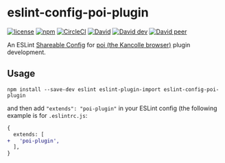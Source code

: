 # eslint-config-poi-plugin

[![license](https://img.shields.io/npm/l/eslint-config-poi-plugin.svg)](https://github.com/poooi/eslint-config-poi-plugin/blob/master/LICENSE)
[![npm](https://img.shields.io/npm/v/eslint-config-poi-plugin.svg)](https://www.npmjs.com/package/eslint-config-poi-plugin)
[![CircleCI](https://img.shields.io/circleci/project/github/poooi/eslint-config-poi-plugin.svg)](https://circleci.com/gh/poooi/eslint-config-poi-plugin)
[![David](https://img.shields.io/david/poooi/eslint-config-poi-plugin.svg)](https://github.com/poooi/eslint-config-poi-plugin)
[![David dev](https://img.shields.io/david/dev/poooi/eslint-config-poi-plugin.svg)](https://github.com/poooi/eslint-config-poi-plugin)
[![David peer](https://img.shields.io/david/peer/poooi/eslint-config-poi-plugin.svg)](https://github.com/poooi/eslint-config-poi-plugin)

An ESLint [Shareable Config](http://eslint.org/docs/developer-guide/shareable-configs) for [poi (the Kancolle browser)](http://poi.io) plugin development.

## Usage
```shell
npm install --save-dev eslint eslint-plugin-import eslint-config-poi-plugin
```
and then add `"extends": "poi-plugin"` in your ESLint config (the following example is for `.eslintrc.js`:

```diff .eslintrc.js
{
  extends: [
+   'poi-plugin',
  ],
}
```
